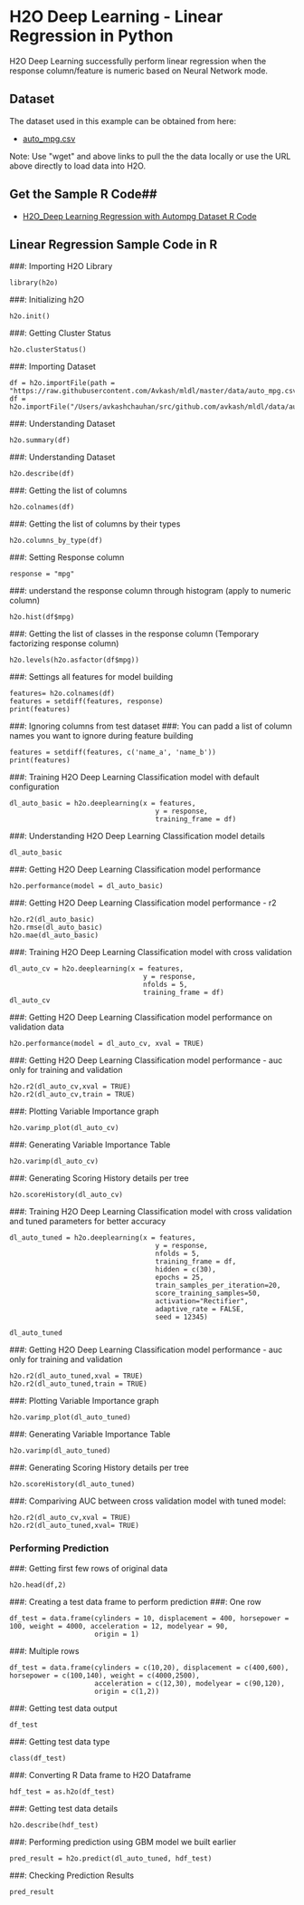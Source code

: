 # H2O Deep Learning - Linear Regression in Python # 

H2O Deep Learning successfully perform linear regression when the response column/feature is numeric based on Neural Network mode. 

## Dataset ##
The dataset used in this example can be obtained from here:
 - [auto_mpg.csv](https://raw.githubusercontent.com/Avkash/mldl/master/data/auto_mpg.csv)

Note: Use "wget" and above links to pull the the data locally or use the URL above directly to load data into H2O.
  
## Get the Sample R Code##
  - [H2O_Deep Learning Regression with Autompg Dataset R Code](https://github.com/Avkash/mldl/blob/master/notebook/h2o/H2O_DeepLearning_Regression_autompg.ipynb)
  
  
## Linear Regression Sample Code in R ##

###: Importing H2O Library
```
library(h2o)
```
###: Initializing h2O
```
h2o.init()
```
###: Getting Cluster Status
```
h2o.clusterStatus()
```
###: Importing Dataset
```
df = h2o.importFile(path = "https://raw.githubusercontent.com/Avkash/mldl/master/data/auto_mpg.csv")
df = h2o.importFile("/Users/avkashchauhan/src/github.com/avkash/mldl/data/auto_mpg.csv")
```
###: Understanding Dataset
```
h2o.summary(df)
```
###: Understanding Dataset
```
h2o.describe(df)
```
###: Getting the list of columns
```
h2o.colnames(df)
```
###: Getting the list of columns by their types
```
h2o.columns_by_type(df)
```
###: Setting Response column
```
response = "mpg"
```
###: understand the response column through histogram (apply to numeric column)
```
h2o.hist(df$mpg)
```
###: Getting the list of classes in the response column (Temporary factorizing response column)
```
h2o.levels(h2o.asfactor(df$mpg))
```
###: Settings all features for model building
```
features= h2o.colnames(df)
features = setdiff(features, response)
print(features)
```
###: Ignoring columns from test dataset
###: You can padd a list of column names you want to ignore during feature building
```
features = setdiff(features, c('name_a', 'name_b'))
print(features)
```
###: Training H2O Deep Learning Classification model with default configuration
```
dl_auto_basic = h2o.deeplearning(x = features,
                                    y = response,
                                    training_frame = df)
```
###: Understanding H2O Deep Learning Classification model details
```
dl_auto_basic
```

###: Getting H2O Deep Learning Classification model performance
```
h2o.performance(model = dl_auto_basic)
```

###: Getting H2O Deep Learning Classification model performance - r2
```
h2o.r2(dl_auto_basic)
h2o.rmse(dl_auto_basic)
h2o.mae(dl_auto_basic)
```


###: Training H2O Deep Learning Classification model with cross validation
```
dl_auto_cv = h2o.deeplearning(x = features,
                                 y = response,
                                 nfolds = 5,
                                 training_frame = df)
dl_auto_cv
```

###: Getting H2O Deep Learning Classification model performance on validation data
```
h2o.performance(model = dl_auto_cv, xval = TRUE)
```

###: Getting H2O Deep Learning Classification model performance - auc only for training and validation
```
h2o.r2(dl_auto_cv,xval = TRUE)
h2o.r2(dl_auto_cv,train = TRUE)
```


###: Plotting Variable Importance graph
```
h2o.varimp_plot(dl_auto_cv)
```

###: Generating Variable Importance Table
```
h2o.varimp(dl_auto_cv)
```

###: Generating Scoring History details per tree
```
h2o.scoreHistory(dl_auto_cv)
```

###: Training H2O Deep Learning Classification model with cross validation and tuned parameters for better accuracy
```
dl_auto_tuned = h2o.deeplearning(x = features,
                                    y = response,
                                    nfolds = 5,
                                    training_frame = df,
                                    hidden = c(30),
                                    epochs = 25,
                                    train_samples_per_iteration=20,
                                    score_training_samples=50,
                                    activation="Rectifier",
                                    adaptive_rate = FALSE,
                                    seed = 12345)

dl_auto_tuned
```

###: Getting H2O Deep Learning Classification model performance - auc only for training and validation
```
h2o.r2(dl_auto_tuned,xval = TRUE)
h2o.r2(dl_auto_tuned,train = TRUE)
```

###: Plotting Variable Importance graph
```
h2o.varimp_plot(dl_auto_tuned)
```

###: Generating Variable Importance Table
```
h2o.varimp(dl_auto_tuned)
```

###: Generating Scoring History details per tree
```
h2o.scoreHistory(dl_auto_tuned)
```


###: Compariving AUC between cross validation model with tuned model:
```
h2o.r2(dl_auto_cv,xval = TRUE)
h2o.r2(dl_auto_tuned,xval= TRUE)
```

### Performing Prediction ###

###: Getting first few rows of original data
```
h2o.head(df,2)
```

###: Creating a test data frame to perform prediction
###: One row
```
df_test = data.frame(cylinders = 10, displacement = 400, horsepower = 100, weight = 4000, acceleration = 12, modelyear = 90, 
                     origin = 1)
```

###: Multiple rows
```
df_test = data.frame(cylinders = c(10,20), displacement = c(400,600), horsepower = c(100,140), weight = c(4000,2500), 
                     acceleration = c(12,30), modelyear = c(90,120), 
                     origin = c(1,2))
```

###: Getting test data output
```
df_test
```

###: Getting test data type
```
class(df_test)
```

###: Converting R Data frame to H2O Dataframe
```
hdf_test = as.h2o(df_test)
```

###: Getting test data details
```
h2o.describe(hdf_test)
```

###: Performing prediction using GBM model we built earlier
```
pred_result = h2o.predict(dl_auto_tuned, hdf_test)
```

###: Checking Prediction Results
```
pred_result
```
